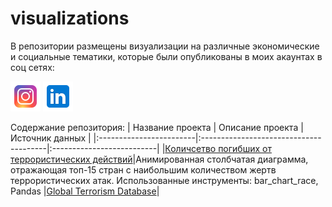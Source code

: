 # visualizations
В репозитории размещены визуализации на различные экономические и социальные тематики, которые были опубликованы в моих акаунтах в соц сетях:

[![Instagram Badge](https://github.com/AnnaTarassyuk/AnnaTarassyuk/blob/main/icons8-instagram-48.png?raw=true)](https://www.instagram.com/anna.tarassyuk/) 
[![LinkedIn Badge](https://github.com/AnnaTarassyuk/AnnaTarassyuk/blob/main/icons8-%D0%BB%D0%B8%D0%BD%D0%BA%D0%B5%D0%B4%D0%B8%D0%BD-48.png?raw=true)](https://www.linkedin.com/in/anna-tarassyuk/)

Содержание репозитория:
|     Название проекта    |          Описание проекта              |   Источник данных         |
|:------------------------|:---------------------------------------|:--------------------------|
|[Количсетво погибших от террористических действий](https://github.com/AnnaTarassyuk/yandex_projects/tree/main/appartments_spb)|Анимированная столбчатая диаграмма, отражающая топ-15 стран с наибольшим количеством жертв террористических атак. Использованные инструменты: bar_chart_race, Pandas |[Global Terrorism Database](https://www.start.umd.edu/gtd/analysis/)|
